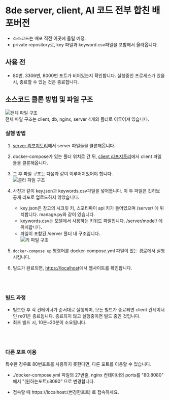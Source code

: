 # 8de server, client, AI 코드 전부 합친 배포버전
* 소스코드는 배포 직전 이곳에 올릴 예정.
* private repository로, key 파일과 keyword.csv파일을 포함해서 올라옵니다.

## 사용 전
* 80번, 3306번, 8000번 포트가 비어있는지 확인합니다. 실행중인 프로세스가 있을 시, 종료할 수 있는 것은 종료합니다.

## 소스코드 클론 방법 및 파일 구조
![전체 파일 구조](https://github.com/Silicon-Valley-Team-A/8de/img/root.png "전체 파일 구조")
<br/>전체 파일 구조는 client, db, nginx, server 4개의 폴더로 이루어져 있습니다.

### 실행 방법
1. [server 리포지토리](https://github.com/Silicon-Valley-Team-A/server)에서 server 파일들을 클론해옵니다.

2. docker-compose가 있는 폴더 위치로 간 뒤, [client 리포지토리](https://github.com/Silicon-Valley-Team-A/client)에서 client 파일들을 클론해옵니다.

3. 그 후 파일 구조는 다음과 같이 이루어져있어야 합니다.<br/>
![클라 파일 구조](https://github.com/Silicon-Valley-Team-A/8de/img/client.png, "클라 파일 구조")

4. 사진과 같이 key.json과 keywords.csv파일을 넣어둡니다. 이 두 파일은 깃허브 공개 리포로 업로드하지 않았습니다.
    * key.json은 장고의 시크릿 키, 스포티파이 api 키가 들어있으며 /server/ 에 위치합니다. manage.py와 같이 있습니다.
    * keywords.csv는 모델에서 사용하는 키워드 파일입니다. /server/model/ 에 위치합니다.
    * 파일이 포함된 /server 폴더 내 구조입니다.<br/>
    ![키 파일 구조](https://github.com/Silicon-Valley-Team-A/8de/img/key.png, "키 파일 구조")

5. `docker-compose up` 명령어를 docker-compose.yml 파일이 있는 경로에서 실행시킵니다.

6. 빌드가 완료되면, [https://localhost](https://localhost)에서 웹사이트를 확인합니다.

<br/><br/>

### 빌드 과정
* 빌드한 후 각 컨테이너가 순서대로 실행되며, 모든 빌드가 종료되면 client 컨테이너인 re01은 종료됩니다. 종료되지 않고 실행중이면 빌드 중인 것입니다.
* 최초 빌드 시, 10분~20분이 소요됩니다.

<br/><br/>

### 다른 포트 이용 
특수한 경우로 80번포트를 사용하지 못한다면, 다른 포트를 이용할 수 있습니다.

* ./docker-compose.yml 파일의 27번줄, nginx 컨테이너의 ports를 "80:8080" 에서 "(원하는포트):8080" 으로 변경합니다.

* 접속할 때 https://localhost:(변경한포트) 로 접속하세요.